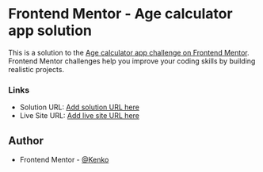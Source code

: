 # Frontend Mentor - Age calculator app solution

This is a solution to the [Age calculator app challenge on Frontend Mentor](https://www.frontendmentor.io/challenges/age-calculator-app-dF9DFFpj-Q). Frontend Mentor challenges help you improve your coding skills by building realistic projects. 


### Links

- Solution URL: [Add solution URL here](https://github.com/K3nK0/Age-calculator-app)
- Live Site URL: [Add live site URL here](https://age-calculator-app-amber.vercel.app/)

## Author

- Frontend Mentor - [@Kenko](https://www.frontendmentor.io/profile/K3nK0)

